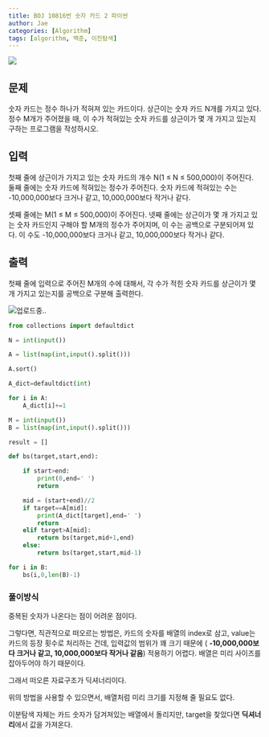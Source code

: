 ```yaml
---
title: BOJ 10816번 숫자 카드 2 파이썬
author: Jae
categories: [Algorithm]
tags: [algorithm, 백준, 이진탐색]
---
```


![](https://imagedelivery.net/v7-TZByhOiJbNM9RaUdzSA/cf3a89e8-d971-4f66-74c8-4f3b00063100/public)

## 문제

숫자 카드는 정수 하나가 적혀져 있는 카드이다. 상근이는 숫자 카드 N개를 가지고 있다. 정수 M개가 주어졌을 때, 이 수가 적혀있는 숫자 카드를 상근이가 몇 개 가지고 있는지 구하는 프로그램을 작성하시오.

## 입력

첫째 줄에 상근이가 가지고 있는 숫자 카드의 개수 N(1 ≤ N ≤ 500,000)이 주어진다. 둘째 줄에는 숫자 카드에 적혀있는 정수가 주어진다. 숫자 카드에 적혀있는 수는 -10,000,000보다 크거나 같고, 10,000,000보다 작거나 같다.

셋째 줄에는 M(1 ≤ M ≤ 500,000)이 주어진다. 넷째 줄에는 상근이가 몇 개 가지고 있는 숫자 카드인지 구해야 할 M개의 정수가 주어지며, 이 수는 공백으로 구분되어져 있다. 이 수도 -10,000,000보다 크거나 같고, 10,000,000보다 작거나 같다.

## 출력

첫째 줄에 입력으로 주어진 M개의 수에 대해서, 각 수가 적힌 숫자 카드를 상근이가 몇 개 가지고 있는지를 공백으로 구분해 출력한다.

![업로드중..](blob:https://velog.io/068865f8-9b84-496e-962c-919259677ab4)

```python
from collections import defaultdict

N = int(input())

A = list(map(int,input().split()))

A.sort()

A_dict=defaultdict(int)

for i in A:
    A_dict[i]+=1

M = int(input())
B = list(map(int,input().split()))

result = []

def bs(target,start,end):

    if start>end:
        print(0,end=' ')
        return

    mid = (start+end)//2
    if target==A[mid]:
        print(A_dict[target],end=' ')
        return
    elif target>A[mid]:
        return bs(target,mid+1,end)
    else:
        return bs(target,start,mid-1)

for i in B:
    bs(i,0,len(B)-1)
```

### 풀이방식

중복된 숫자가 나온다는 점이 어려운 점이다.

그렇다면, 직관적으로 떠오르는 방법은, 카드의 숫자를 배열의 index로 삼고, value는 카드의 등장 횟수로 처리하는 건데, 입력값의 범위가 꽤 크기 때문에 ( **-10,000,000보다 크거나 같고, 10,000,000보다 작거나 같음**) 적용하기 어렵다. 배열은 미리 사이즈를 잡아두어야 하기 때문이다.

그래서 떠오른 자료구조가 딕셔너리이다.

위의 방법을 사용할 수 있으면서, 배열처럼 미리 크기를 지정해 줄 필요도 없다.

이분탐색 자체는 카드 숫자가 담겨져있는 배열에서 돌리지만, target을 찾았다면 **딕셔너리**에서 값을 가져온다.
